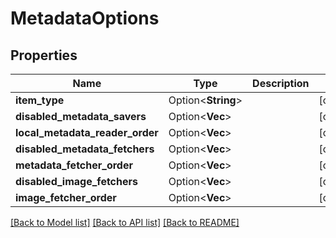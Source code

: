 # MetadataOptions

## Properties

Name | Type | Description | Notes
------------ | ------------- | ------------- | -------------
**item_type** | Option<**String**> |  | [optional]
**disabled_metadata_savers** | Option<**Vec<String>**> |  | [optional]
**local_metadata_reader_order** | Option<**Vec<String>**> |  | [optional]
**disabled_metadata_fetchers** | Option<**Vec<String>**> |  | [optional]
**metadata_fetcher_order** | Option<**Vec<String>**> |  | [optional]
**disabled_image_fetchers** | Option<**Vec<String>**> |  | [optional]
**image_fetcher_order** | Option<**Vec<String>**> |  | [optional]

[[Back to Model list]](../README.md#documentation-for-models) [[Back to API list]](../README.md#documentation-for-api-endpoints) [[Back to README]](../README.md)


